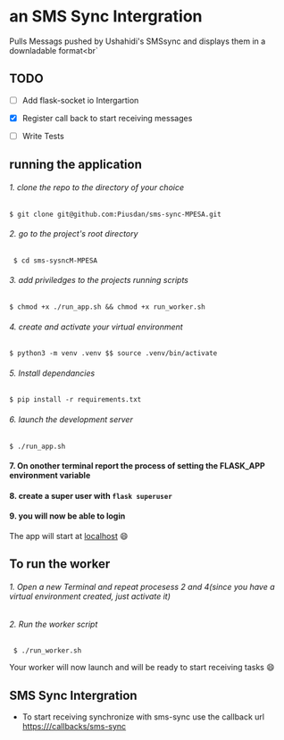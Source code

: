 # an SMS Sync Intergration
Pulls Messags pushed by Ushahidi's SMSsync and displays them in a downladable format<br`

## TODO
- [ ] Add flask-socket io Intergartion
- [X] Register call back to start receiving messages
- [ ] Write Tests


## running the application

###### 1. clone the repo to the directory of your choice

`$ git clone git@github.com:Piusdan/sms-sync-MPESA.git`

###### 2. go to the project's root directory
` $ cd sms-sysncM-MPESA`

###### 3. add priviledges to the projects running scripts
`$ chmod +x ./run_app.sh && chmod +x run_worker.sh`

###### 4. create and activate your virtual environment

`$ python3 -m venv .venv $$ source .venv/bin/activate`

###### 5. Install dependancies

`$ pip install -r requirements.txt`

###### 6. launch the development server
`$ ./run_app.sh`

#### 7. On onother terminal report the process of setting the FLASK_APP environment variable
#### 8. create a super user with `flask superuser`
#### 9. you will now be able to login
The app will start at [localhost](http://127.0.0.1:5000/dashboard) :smile:

## To run the worker

###### 1. Open a new Terminal and repeat procesess 2 and 4(since you have a virtual environment created, just activate it)

###### 2. Run the worker script
` $ ./run_worker.sh`

Your worker will now launch and will be ready to start receiving tasks :smile:

## SMS Sync Intergration
* To start receiving synchronize with sms-sync use the callback url [https://<your-hosts>/callbacks/sms-sync]()